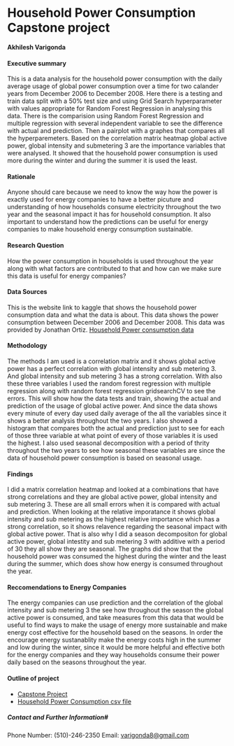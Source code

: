 # Household Power Consumption Capstone project

**Akhilesh Varigonda**

#### Executive summary
This is a data analysis for the household power consumption with the daily average usage of global power consumption over a time for two calander years from December 2006 to December 2008. Here there is a testing and train data split with a 50% test size and using Grid Search hyperparameter with values appropriate for Random Forest Regression in analysing this data. There is the comparision using Random Forest Regression and multiple regression with several independent variable to see the difference with actual and prediction. Then a pairplot with a graphes that compares all the hyperparemeters. Based on the correlation matrix heatmap global active power, global intensity and submetering 3 are the importance variables that were analysed. It showed that the household power consumption is used more during the winter and during the summer it is used the least.

#### Rationale
Anyone should care because we need to know the way how the power is exactly used for energy companies to have a better picuture and understanding of how households consume electricity throughout the two year and the seasonal impact it has for household consumption. It also important to understand how the predictions can be useful for energy companies to make household energy consumption sustainable.  

#### Research Question
How the power consumption in households is used throughout the year along with what factors are contributed to that and how can we make sure this data is useful for energy companies?

#### Data Sources
This is the website link to kaggle that shows the household power consumption data and what the data is about. This data shows the power consumption between December 2006 and December 2008. This data was provided by Jonathan Ortiz. 
[Household Power consumption data](https://www.kaggle.com/datasets/imtkaggleteam/household-power-consumption)

#### Methodology
The methods I am used is a correlation matrix and it shows global active power has a perfect correlation with global intensity and sub metering 3. And global intensity and sub metering 3 has a strong correlation. With also these three variables I used  the random forest regression with multiple regression along with random forest regression gridsearchCV to see the errors. This will show how the data tests and train, showing the actual and prediction of the usage of global active power. And since the data shows every minute of every day used daily average of the all the variables since it shows a better analysis throughout the two years. I also showed a histogram that compares both the actual and prediction just to see for each of those three variable at what point of every of those variables it is used the highest. I also used seasonal decomposition with a period of thrity throughout the two years to see how seasonal these variables are since the data of household power consumption is based on seasonal usage. 

#### Findings
I did a matrix correlation heatmap and looked at a combinations that have strong correlations and they are global active power, global intensity and sub metering 3. These are all small errors when it is compared with actual and prediction. When looking at the relative imporatance it shows global intensity and sub metering as the highest relative importance which  has a strong correlation, so it shows relavence regarding the seasonal impact with global active power. That is also why I did a season decompositon for global active power, global intestity and sub metering 3 with additive with a period of 30 they all show they are seasonal. The graphs did show that the household power was consumed the highest during the winter and the least during the summer, which does show how energy is consumed throughout the year. 

#### Reccomendations to Energy Companies 
The energy companies can use prediction and the correlation of the global intensity and sub metering 3 the see how throughout the season the global active power is consumed, and take measures from this data that would be useful to find ways to make the usage of energy more sustainable and make energy cost effective for the household based on the seasons. In order the  encourage energy sustanablity make the energy costs high in the summer and low during the winter, since it would be more helpful and effective both for the energy companies and they way households consume their power daily based on the seasons throughout the year. 

#### Outline of project

- [Capstone Project](Capstone_Final_Project.ipynb)
- [Household Power Consumption csv file](household_power_consumption.csv)


##### Contact and Further Information# 
Phone Number: (510)-246-2350
Email: varigonda8@gmail.com 
